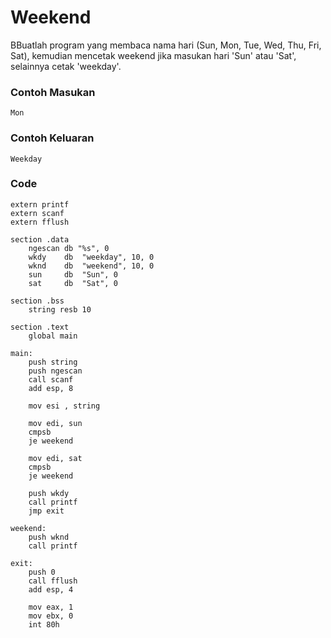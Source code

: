 # Weekend

BBuatlah program yang membaca nama hari (Sun, Mon, Tue, Wed, Thu, Fri, Sat), kemudian mencetak weekend jika masukan hari 'Sun' atau 'Sat', selainnya cetak 'weekday'.
### Contoh Masukan
```
Mon
```
### Contoh Keluaran
```
Weekday
```
### Code
```
extern printf
extern scanf
extern fflush
 
section .data
    ngescan db "%s", 0
    wkdy    db  "weekday", 10, 0
    wknd    db  "weekend", 10, 0
    sun     db  "Sun", 0
    sat     db  "Sat", 0
 
section .bss
    string resb 10
 
section .text
    global main
 
main:
    push string
    push ngescan
    call scanf
    add esp, 8
 
    mov esi , string
 
    mov edi, sun
    cmpsb
    je weekend
 
    mov edi, sat
    cmpsb
    je weekend
 
    push wkdy
    call printf
    jmp exit
 
weekend:
    push wknd
    call printf
 
exit:
    push 0
    call fflush
    add esp, 4
 
    mov eax, 1
    mov ebx, 0
    int 80h
```

